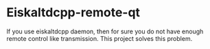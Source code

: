 # Eiskaltdcpp-remote-qt
If you use eiskaltdcpp daemon, then for sure you do not have enough remote control like transmission. This project solves this problem.
